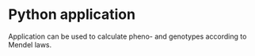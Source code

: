 # Python application
Application can be used to calculate pheno- and genotypes according to Mendel laws. 
